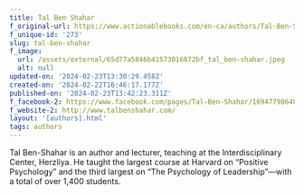 ```yaml
---
title: Tal Ben Shahar
f_original-url: https://www.actionablebooks.com/en-ca/authors/Tal-Ben-Shahar/
f_unique-id: '273'
slug: tal-ben-shahar
f_image:
  url: /assets/external/65d77a5846b41573016072bf_tal_ben-shahar.jpeg
  alt: null
updated-on: '2024-02-23T13:30:29.458Z'
created-on: '2024-02-22T16:46:17.177Z'
published-on: '2024-02-23T13:42:23.311Z'
f_facebook-2: https://www.facebook.com/pages/Tal-Ben-Shahar/169477986402416
f_website-2: http://www.talbenshahar.com/
layout: '[authors].html'
tags: authors
---
```


Tal Ben-Shahar is an author and lecturer, teaching at the Interdisciplinary Center, Herzliya. He taught the largest course at Harvard on “Positive Psychology” and the third largest on “The Psychology of Leadership”—with a total of over 1,400 students.
